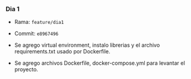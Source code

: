 ### Dia 1

- Rama: `feature/dia1`
- Commit: `e8967496`

- Se agrego virtual environment, instalo librerias y el archivo requirements.txt usado por Dockerfile.
- Se agrego archivos Dockerfile, docker-compose.yml para levantar el proyecto.